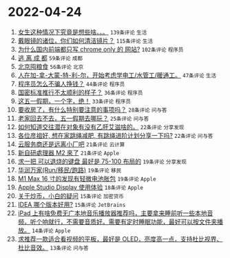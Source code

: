 # 2022-04-24

1. [女生这种情况下究竟是想些啥。。。](https://www.v2ex.com/t/848863) `139条评论` `生活`
1. [戴眼镜的诸位，你们如何清洁镜片？](https://www.v2ex.com/t/848909) `115条评论` `生活`
1. [为什么国内前端都只写 chrome only 的 网站?](https://www.v2ex.com/t/848878) `102条评论` `程序员`
1. [逃 离 成 都](https://www.v2ex.com/t/848881) `59条评论` `成都`
1. [北京囤粮食](https://www.v2ex.com/t/848958) `56条评论` `北京`
1. [人在加-拿-大蒙-特-利-尔，开始考虑学电工/水管工/暖通工。](https://www.v2ex.com/t/848916) `47条评论` `生活`
1. [程序员怎么不骗人挣钱？](https://www.v2ex.com/t/848914) `44条评论` `程序员`
1. [国密标准推行不太顺利的样子？](https://www.v2ex.com/t/848968) `36条评论` `程序员`
1. [这五一假期，一个字，绝！](https://www.v2ex.com/t/848952) `33条评论` `程序员`
1. [要收房了，有什么特别要注意的事项吗？](https://www.v2ex.com/t/848870) `28条评论` `问与答`
1. [老家回去不去，五一假期去哪玩？](https://www.v2ex.com/t/848911) `25条评论` `问与答`
1. [如何知道交往潜在对象有没有乙肝艾滋啥的。](https://www.v2ex.com/t/848891) `22条评论` `分享发现`
1. [各位彦祖好, 想在家跳绳减肥, 有跳绳进阶计划分享一下吗?](https://www.v2ex.com/t/848879) `22条评论` `问与答`
1. [云服务商还是远离小厂吧](https://www.v2ex.com/t/848965) `21条评论` `云计算`
1. [新自研處理器 M2 來了](https://www.v2ex.com/t/848868) `21条评论` `Apple`
1. [求一把 可以退烧的键盘 最好是 75-100 布局的](https://www.v2ex.com/t/848963) `19条评论` `分享发现`
1. [华润万家(Run/移民/跑路)](https://www.v2ex.com/t/848928) `19条评论` `移民`
1. [M1 Max 16 寸的发现有轻微电池胀包](https://www.v2ex.com/t/848864) `19条评论` `Apple`
1. [Apple Studio Display 使用体验](https://www.v2ex.com/t/848925) `18条评论` `Apple`
1. [关于炒币，小白的疑问](https://www.v2ex.com/t/848951) `15条评论` `加密货币`
1. [IDEA 哪个版本好用?](https://www.v2ex.com/t/848943) `15条评论` `JetBrains`
1. [iPad 上有啥免费无广本地音乐播放器推荐吗，主要拿来睡前听一些本地音频，听个响就行，不需要音质好。需要有定时睡眠功能，最好可以按文件夹播放。](https://www.v2ex.com/t/848937) `14条评论` `Apple`
1. [求推荐一款适合看视频的平板，最好是 OLED，亮度高一点，支持杜比视界、杜比音效。](https://www.v2ex.com/t/848960) `13条评论` `问与答`
